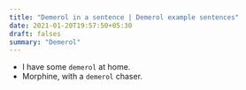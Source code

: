 ```yaml
---
title: "Demerol in a sentence | Demerol example sentences"
date: 2021-01-20T19:57:50+05:30
draft: falses
summary: "Demerol"
---
```

- I have some `demerol` at home.
- Morphine, with a `demerol` chaser.
                 
